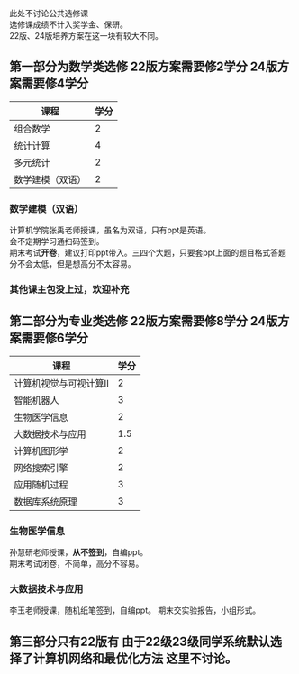 此处不讨论公共选修课  
选修课成绩不计入奖学金、保研。  
22版、24版培养方案在这一块有较大不同。  

## 第一部分为数学类选修 22版方案需要修2学分 24版方案需要修4学分  
课程|学分
---|---
组合数学|2 
统计计算|4 
多元统计|2 
数学建模（双语）|2

### 数学建模（双语）
计算机学院张禹老师授课，虽名为双语，只有ppt是英语。  
会不定期学习通扫码签到。  
期末考试**开卷**，建议打印ppt带入。三四个大题，只要套ppt上面的题目格式答题分不会太低，但是想高分不太容易。 

### 其他课主包没上过，欢迎补充

## 第二部分为专业类选修 22版方案需要修8学分 24版方案需要修6学分  
课程|学分
---|---
计算机视觉与可视计算II|2
智能机器人|3
生物医学信息|2
大数据技术与应用|1.5
计算机图形学|2
网络搜索引擎|2
应用随机过程|3
数据库系统原理|3

### 生物医学信息
孙慧研老师授课，**从不签到**，自编ppt。  
期末考试闭卷，不简单，高分不容易。  

### 大数据技术与应用
李玉老师授课，随机纸笔签到，自编ppt。
期末交实验报告，小组形式。

## 第三部分只有22版有 由于22级23级同学系统默认选择了计算机网络和最优化方法 这里不讨论。  
